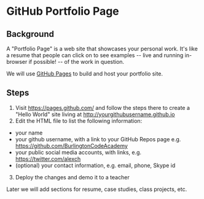 # GitHub Portfolio Page

## Background

A "Portfolio Page" is a web site that showcases your personal work. It's like a resume that people can click on to see examples -- live and running in-browser if possible! -- of the work in question.

We will use [GitHub Pages]() to build and host your portfolio site.

## Steps

1. Visit <https://pages.github.com/> and follow the steps there to create a "Hello World" site living at <http://yourgithubusername.github.io>
2. Edit the HTML file to list the following information:
  * your name
  * your github username, with a link to your GitHub Repos page e.g. <https://github.com/BurlingtonCodeAcademy> 
  * your public social media accounts, with links, e.g. <https://twitter.com/alexch>
  * (optional) your contact information, e.g. email, phone, Skype id
3. Deploy the changes and demo it to a teacher

Later we will add sections for resume, case studies, class projects, etc.
